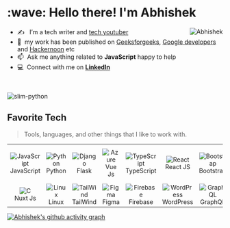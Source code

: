 
<h1 align="left" id="Abhishek-title">:wave: Hello there! I'm Abhishek</h1>
<!-- <h3 align="left">I am a Full stack Developer at nowhere (right now) </h3> -->


<a >
  <img src="https://github-readme-stats.vercel.app/api?username=slim-python&show_icons=true&theme=react&count_private=true&include_all_commits=true" alt="Abhishek" align="right" />
</a>

<!-- - :office: &nbsp;I'm currently working at **No Where** -->
- :writing_hand: &nbsp; I’m a tech writer and  [tech youtuber](https://www.youtube.com/channel/UCPZwDa33EL_UK3VDZGw_9rg) 
- :speech_balloon: &nbsp;my work has been published on [Geeksforgeeks](https://www.geeksforgeeks.org/how-to-create-a-meeting-with-zoom-api-in-python/), [Google developers](https://devlibrary.withgoogle.com/products/firebase) and [Hackernoon](https://hackernoon.com/advanced-linux-shell-with-ai-powered-features-g52d35bk) etc
- :mailbox: &nbsp;Ask me anything related to **JavaScript** happy to help
- :computer: &nbsp;Connect with me on **[LinkedIn]**
<!-- - 🔽: &nbsp;Check my Resume Here -> **[Resume]** -->

<br>

<p align="left"> <img src="https://komarev.com/ghpvc/?username=raprocks&label=Profile%20Visits&color=694c94&style=flat" alt="slim-python" /></p>


<h2 align="left" >Favorite Tech</h2>

> Tools, languages, and other things that I like to work with.


<table align="center">
  <tr>
    <td align="center" width="96">
      <a ">
        <img src="https://upload.wikimedia.org/wikipedia/commons/thumb/9/99/Unofficial_JavaScript_logo_2.svg/1024px-Unofficial_JavaScript_logo_2.svg.png" width="48" height="48" alt="JavaScript" />
      </a>
      <br>JavaScript
    </td>
    <td align="center" width="96">
      <a >
        <img src="https://upload.wikimedia.org/wikipedia/commons/thumb/c/c3/Python-logo-notext.svg/1200px-Python-logo-notext.svg.png" width="48" height="48" alt="Python" />
      </a>
      <br>Python
    </td>
    <td align="center" width="96">
      <a >
        <img src="https://www.pngfind.com/pngs/m/128-1286693_flask-framework-logo-svg-hd-png-download.png" width="48" height="48" alt="Django" />
      </a>
      <br>Flask
    </td>
    <td align="center" width="96">
      <a >
        <img src="https://upload.wikimedia.org/wikipedia/commons/9/95/Vue.js_Logo_2.svg" width="48" height="48" alt="Azure" />
      </a>
      <br>Vue Js
    </td>
    <td align="center" width="96">
      <a >
        <img src="https://upload.wikimedia.org/wikipedia/commons/thumb/4/4c/Typescript_logo_2020.svg/1200px-Typescript_logo_2020.svg.png" width="48" height="48" alt="TypeScript" />
      </a>
      <br>TypeScript
    </td>
    <td align="center" width="96">
      <a >
        <img src="https://brandlogos.net/wp-content/uploads/2020/09/react-logo.png" width="48" height="48" alt="React" />
      </a>
      <br>React JS
    </td>
    <td align="center" width="96">
      <a >
        <img src="https://cdn.worldvectorlogo.com/logos/bootstrap-4.svg" width="48" height="48" alt="Bootstrap" />
      </a>
      <br>Bootstrap
    </td>
    <td align="center" width="96">
      <a >
        <img src="https://raw.githubusercontent.com/github/explore/80688e429a7d4ef2fca1e82350fe8e3517d3494d/topics/nodejs/nodejs.png" width="48" height="48" alt="Node JS" />
      </a>
      <br>Node JS
    </td>
     <td align="center" width="96"> 
      <a >
        <img src="https://i.ibb.co/QXHcMvM/58481021cef1014c0b5e494b.png" width="48" height="48" alt="Mongo DB" />
      </a>
      <br>MongoDB
    </td>
  </tr>
  
  <tr>
    <td align="center" width="96"> 
      <a >
        <img src="https://develop365.gitlab.io/nuxtjs-2.8.X-doc/en/logos/nuxt.svg" width="48" height="48" alt="C" />
      </a>
      <br>Nuxt Js
    </td>
    <td align="center" width="96">
      <a  >
        <img src="https://camo.githubusercontent.com/d7574156c7a1844d3c2907bae0e76254cca759290c08e08a6ef2bd7543c8c0ca/68747470733a2f2f692e6962622e636f2f737331374b47302f63376238313133323437666563643833626439623565643562643366333464352d72656d6f766562672d707265766965772e706e67" width="48" height="48" alt="Linux" />
      </a>
      <br>Linux
    </td>
    <td align="center" width="96">
        <a >
          <img src="https://upload.wikimedia.org/wikipedia/commons/thumb/d/d5/Tailwind_CSS_Logo.svg/2048px-Tailwind_CSS_Logo.svg.png" width="48" height="48" alt="TailWind" />
        </a>
        <br>TailWind
      </td>
      <td align="center" width="96">
        <a >
          <img src="https://upload.wikimedia.org/wikipedia/commons/3/33/Figma-logo.svg" width="45" height="45" alt="Figma" />
        </a>
        <br>Figma
      </td>
    <td align="center" width="96">
      <a >
        <img src="https://4.bp.blogspot.com/-rtNRVM3aIvI/XJX_U07Z-II/AAAAAAAAJXY/YpdOo490FTgdKOxM4qDG-2-EzcNFAWkKACK4BGAYYCw/s1600/logo%2Bfirebase%2Bicon.png" width="48" height="48" alt="Firebase" />
      </a>
      <br>Firebase
    </td>
    <td align="center"  width="96">
      <a >
        <img src="https://upload.wikimedia.org/wikipedia/commons/thumb/9/98/WordPress_blue_logo.svg/480px-WordPress_blue_logo.svg.png" width="48" height="48" alt="WordPress" />
      </a>
      <br>WordPress
    </td>
    <td align="center" width="96">
      <a  >
        <img src="https://upload.wikimedia.org/wikipedia/commons/thumb/1/17/GraphQL_Logo.svg/2048px-GraphQL_Logo.svg.png" width="48" height="48" alt="GraphQL" />
      </a>
      <br>GraphQL
    </td>
    <td align="center" width="96">
      <a  >
        <img src="https://upload.wikimedia.org/wikipedia/commons/thumb/3/3f/Git_icon.svg/1200px-Git_icon.svg.png" width="48" height="48" alt="Git" />
      </a>
      <br>Git
    </td>
    <td align="center" width="96">
      <a  >
        <img src="https://5.imimg.com/data5/SELLER/Default/2021/8/NP/YN/DN/3775979/aws-logo-500x500.png" width="48" height="48" alt="PHP" />
      </a>
      <br>AWS
    </td>
  </tr>

    
</table>



[linkedin]: https://www.linkedin.com/in/itsabhishek "LinkedIn"
[Resume]: https://s3.amazonaws.com/attachments.angel.co/7133001-3506f9d79836b8420e06dc9103fac00d.pdf?X-Amz-Algorithm=AWS4-HMAC-SHA256&X-Amz-Credential=AKIAJS6W3HGZGRJIRBTA%2F20220710%2Fus-east-1%2Fs3%2Faws4_request&X-Amz-Date=20220710T115101Z&X-Amz-Expires=3600&X-Amz-SignedHeaders=host&X-Amz-Signature=8c811a7a2b3e7d8917a1913d0f85dbe9e6c299b5e8e25f83dc84bc75d9e0579f "Resume"




[![Abhishek's github activity graph](https://activity-graph.herokuapp.com/graph?username=slim-python&theme=react-dark)](https://github.com/slim-python)




